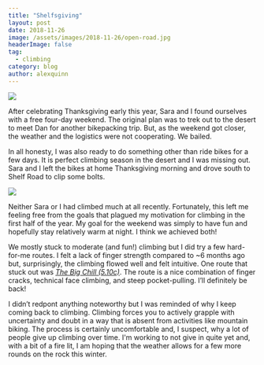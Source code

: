 ```yaml
---
title: "Shelfsgiving"
layout: post
date: 2018-11-26
image: /assets/images/2018-11-26/open-road.jpg
headerImage: false
tag:
  - climbing
category: blog
author: alexquinn
---
```


<img class="image" src="{{ site.url }}/assets/images/2018-11-26/landscape.jpg">

After celebrating Thanksgiving early this year, Sara and I found ourselves with a free four-day weekend. The original plan was to trek out to the desert to meet Dan for another bikepacking trip. But, as the weekend got closer, the weather and the logistics were not cooperating. We bailed.

In all honesty, I was also ready to do something other than ride bikes for a few days. It is perfect climbing season in the desert and I was missing out. Sara and I left the bikes at home Thanksgiving morning and drove south to Shelf Road to clip some bolts.

<img class="image" src="{{ site.url }}/assets/images/2018-11-26/approach.jpg">

Neither Sara or I had climbed much at all recently. Fortunately, this left me feeling free from the goals that plagued my motivation for climbing in the first half of the year. My goal for the weekend was simply to have fun and hopefully stay relatively warm at night. I think we achieved both!

We mostly stuck to moderate (and fun!) climbing but I did try a few hard-for-me routes. I felt a lack of finger strength compared to ~6 months ago but, surprisingly, the climbing flowed well and felt intuitive. One route that stuck out was [_The Big Chill (5.10c)_](https://www.mountainproject.com/route/105748978/the-big-chill). The route is a nice combination of  finger cracks, technical face climbing, and steep pocket-pulling. I’ll definitely be back!

I didn’t redpont anything noteworthy but I was reminded of why I keep coming back to climbing. Climbing forces you to actively grapple with uncertainty and doubt in a way that is absent from activities like mountain biking. The process is certainly uncomfortable and, I suspect, why a lot of people give up climbing over time. I'm working to not give in quite yet and, with a bit of a fire lit, I am hoping that the weather allows for a few more rounds on the rock this winter.
